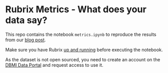 # Rubrix Metrics - What does your data say?

This repo contains the notebook `metrics.ipynb` to reproduce the results from our [blog post](https://www.rubrix.ml/blog/metrics/).

Make sure you have Rubrix [up and running](https://rubrix.readthedocs.io/en/stable/getting_started/setup%26installation.html#) before executing the notebook.

As the dataset is not open sourced, you need to create an account on the [DBMI Data Portal](https://portal.dbmi.hms.harvard.edu/projects/n2c2-nlp/) and request access to use it.
